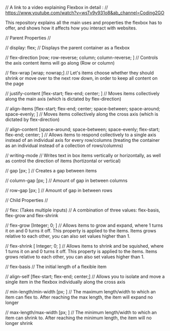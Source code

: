 // A link to a video explaining Flexbox in detail :
// https://www.youtube.com/watch?v=wsTv9y931o8&ab_channel=Coding2GO

This repository explains all the main uses and properties the flexbox has to offer, and shows how it affects how you interact with websites.



// Parent Properties //


// display: flex;
// Displays the parent container as a flexbox

// flex-direction [row; row-reverse; column; column-reverse; ]
// Controls the axis content items will go along (Row or column)

// flex-wrap [wrap; nowrap;]
// Let's items choose whether they should shrink or move over to the next row down, in order to keep all content on the page

// justify-content [flex-start; flex-end; center; ] 
// Moves items collectively along the main axis (which is dictated by flex-direction)

// align-items [flex-start; flex-end; center; space-between; space-around; space-evenly; ]
// Moves items collectively along the cross axis (which is dictated by flex-direction)

// align-content [space-around; space-between; space-evenly; flex-start; flex-end; center; ]
// Allows items to respond collectively to a single axis instead of an individual axis for every row/columns (treating the container as an individual instead of a collection of rows/columns)

// writing-mode
// Writes text in box items vertically or horizontally, as well as control the direction of items (hortizontal or vertical) 

// gap [px; ]
// Creates a gap between items

// column-gap [px; ]
// Amount of gap in between columns

// row-gap [px; ]
// Amount of gap in between rows



// Child Properties //


// flex: (Takes multiple inputs)
// A combination of three values: flex-basis, flex-grow and flex-shrink

// flex-grow [Integer; 0; ]
// Allows items to grow and expand, where 1 turns it on and 0 turns it off. This property is applied to the items. Items grows relative to each other, you can also set values higher than 1.

// flex-shrink [ Integer; 0; ]
// Allows items to shrink and be squished, where 1 turns it on and 0 turns it off. This property is applied to the items. Items grows relative to each other, you can also set values higher than 1.

// flex-basis
// The initial length of a flexible item

// align-self [flex-start; flex-end; center;]
// Allows you to isolate and move a single item in the flexbox individually along the cross axis

// min-length/min-width [px; ]
// The maximum length/width to which an item can flex to. After reaching the max length, the item will expand no longer

// max-length/max-width [px; ]
// The minimum length/width to which an item can shrink to. After reaching the minimum length, the item will no longer shrink
